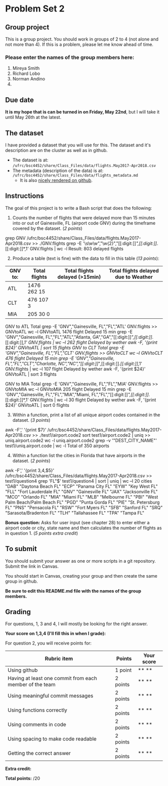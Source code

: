 # Problem Set 2

## Group project
This is a group project.
You should work in groups of 2 to 4 (not alone and not more than 4). If this is a problem, please let me know ahead of time.

### Please enter the names of the group members here:
1. Mireya Smith
1. Richard Lobo
1. Norman Andino
1.

## Due date
**It is my hope that is can be turned in on Friday, May 22nd**, but I will take it until May 26th at the latest.

## The dataset
I have provided a dataset that you will use for this. The dataset and it's description are on the cluster as well as in github.
 * The dataset is at: `/ufrc/bsc4452/share/Class_Files/data/flights.May2017-Apr2018.csv`
 * The metadata (description of the data) is at: `/ufrc/bsc4452/share/Class_Files/data/flights_metadata.md`
     * It is also [nicely rendered on github](https://github.com/CompTools/Class_Files/blob/master/data/flights_metadata.md).

## Instructions

The goal of this project is to write a Bash script that does the following:
1. Counts the number of flights that were delayed more than 15 minutes into or out of Gainesville, FL (airport code GNV) during the timeframe covered by the dataset. (*2 points*)

grep GNV /ufrc/bsc4452/share/Class_Files/data/flights.May2017-Apr2018.csv >> ./GNV.flights
grep -E '\s\w\w\"\,\"\w{2}\",\"[[:digit:]]*\",[[:digit:]]*\.[[:digit:]]*,1' GNV.flights | wc -l
Result: 803 delayed flights

2. Produce a table (text is fine) with the data to fill in this table (*13 points*):


GNV to: | Total flights | Total flights delayed (>15min) | Total flights delayed due to Weather
--------|---------------|------------------------|-------------------------------
ATL |           1476                262                     15
CLT |           476                 107                     3
MIA |           205                 30                      0

GNV to ATL
Total
grep -E 'GNV\"\,\"Gainesville, FL\"\,\"FL\"\,\"ATL' GNV.flights >> GNVtoATL 
wc –l GNVtoATL
1476 flight
Delayed 15 min
grep -E 'GNV\"\,\"Gainesville, FL\"\,\"FL\"\,\"ATL\"\,\"Atlanta\, GA\"\,\"GA\"\,\"[[:digit:]]*\",[[:digit:]]*\.[[:digit:]]*\,1' GNV.flights | wc –l
262 flight
Delayed by wether
awk -F, '{print $24}' GNVtoATL | sort
15 flights
GNV to CLT
Total
grep -E 'GNV\"\,\"Gainesville, FL\"\,\"FL\"\,\"CLT' GNV.flights >> GNVtoCLT 
wc –l GNVtoCLT
476 flight
Delayed 15 min
grep -E 'GNV\"\,\"Gainesville, FL\"\,\"FL\"\,\"CLT\"\,\"Charlotte\, NC\"\,\"NC\"\,\"[[:digit:]]*\",[[:digit:]]*\.[[:digit:]]*\,1' GNV.flights | wc –l
107 flight
Delayed by wether
awk -F, '{print $24}' GNVtoATL | sort
3 flights

GNV to MIA
Total
grep -E 'GNV\"\,\"Gainesville, FL\"\,\"FL\"\,\"MIA' GNV.flights >> GNVtoMIA 
wc –l GNVtoMIA
205 flight
Delayed 15 min
grep -E 'GNV\"\,\"Gainesville, FL\"\,\"FL\"\,\"MIA\"\,\"Miami\, FL\"\,\"FL\"\,\"[[:digit:]]*\",[[:digit:]]*\.[[:digit:]]*\,1' GNV.flights | wc –l
30 flight
Delayed by wether
awk -F, '{print $24}' GNVtoATL | sort
0 flights

3. Within a function, print a list of all unique airport codes contained in the dataset. (*3 points*)

awk -F',' '{print $7}' /ufrc/bsc4452/share/Class_Files/data/flights.May2017-Apr2018.csv >> ./test1/airport.code2
sort test1/airport.code2 | uniq >> uniq.airport.code2
wc -l uniq.airport.code2
grep -v '\"DEST_CITY_NAME\"' test1/uniq.airport.code | wc -l
Total of 350 airports

4. Within a function list the cities in Florida that have airports in the dataset. (*2 points*)

awk -F',' '{print $3,$4,$5}' /ufrc/bsc4452/share/Class_Files/data/flights.May2017-Apr2018.csv >> test1/question4
grep 'FL\"$' test1/question4 | sort | uniq | wc –l
20 cities
"DAB" "Daytona Beach  FL"
"ECP" "Panama City  FL"
"EYW" "Key West  FL"
"FLL" "Fort Lauderdale  FL"
"GNV" "Gainesville  FL"
"JAX" "Jacksonville  FL"
"MCO" "Orlando  FL"
"MIA" "Miami  FL"
"MLB" "Melbourne  FL"
"PBI" "West Palm Beach/Palm Beach  FL"
"PGD" "Punta Gorda  FL"
"PIE" "St. Petersburg  FL"
"PNS" "Pensacola  FL"
"RSW" "Fort Myers  FL"
"SFB" "Sanford  FL"
"SRQ" "Sarasota/Bradenton  FL"
"TLH" "Tallahassee  FL"
"TPA" "Tampa  FL"

**Bonus question:**  Asks for user input (see chapter 28) to enter either a airport code or city, state name and then calculates the number of flights as in question 1. (*5 points extra credit*)

## To submit
You should submit your answer as one or more scripts in a git repository. Submit the link in Canvas.

You should start in Canvas, creating your group and then create the same group in github.

**Be sure to edit this README.md file with the names of the group members.**

## Grading
For questions, 1, 3 and 4, I will mostly be looking for the right answer.

**Your score on 1,3,4 (I'll fill this in when I grade):**


For question 2, you will receive points for:

Rubric item | Points | Your score
------------|--------|-----------
Using github| 1 point |  ** **
Having at least one commit from each member of the team | 2 points | ** **
Using meaningful commit messages | 2 points | ** **
Using functions correctly | 2 points | ** **
Using comments in code | 2 points | ** **
Using spacing to make code readable | 2 points |** **
Getting the correct answer | 2 points | ** **

**Extra credit:**


**Total points:**
 /20
